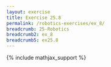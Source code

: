 ```yaml
---
layout: exercise
title: Exercise 25.8
permalink: /robotics-exercises/ex_8/
breadcrumb: 25-Robotics
breadcrumb2: ex_8
breadcrumb5: ex25.8
---
```


{% include mathjax_support %}

